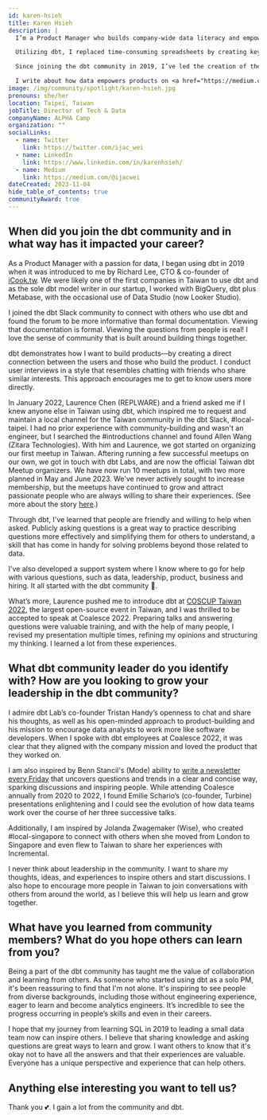 ```yaml
---
id: karen-hsieh
title: Karen Hsieh
description: |
  I’m a Product Manager who builds company-wide data literacy and empowers the product team to create values for people and grow the company.

  Utilizing dbt, I replaced time-consuming spreadsheets by creating key business metric dashboards that improved data literacy, enabling conversations about product and business.

  Since joining the dbt community in 2019, I’ve led the creation of the #local-taiwan dbt Slack channel, organized 10 <a href="https://www.meetup.com/taipei-dbt-meetup/" title="Taipei dbt Meetups" target="_blank" rel=“noreferrer”>Taipei dbt Meetups</a> and <a title="spoken at Coalesce 2022" href="https://youtu.be/VMlrT4wXTgg" target="_blank" rel=“noreferrer”>spoken at Coalesce 2022</a>.

  I write about how data empowers products on <a href="https://medium.com/@ijacwei" title="Medium" target="_blank" rel=“noreferrer”>Medium</a>. I focus on understanding how users utilize and think about the product based on facts.
image: /img/community/spotlight/karen-hsieh.jpg
pronouns: she/her
location: Taipei, Taiwan
jobTitle: Director of Tech & Data
companyName: ALPHA Camp
organization: ""
socialLinks:
  - name: Twitter
    link: https://twitter.com/ijac_wei
  - name: LinkedIn
    link: https://www.linkedin.com/in/karenhsieh/
  - name: Medium
    link: https://medium.com/@ijacwei
dateCreated: 2023-11-04
hide_table_of_contents: true
communityAward: true
---
```


## When did you join the dbt community and in what way has it impacted your career?

As a Product Manager with a passion for data, I began using dbt in 2019 when it was introduced to me by Richard Lee, CTO & co-founder of [iCook.tw](http://icook.tw/). We were likely one of the first companies in Taiwan to use dbt and as the sole dbt model writer in our startup, I worked with BigQuery, dbt plus Metabase, with the occasional use of Data Studio (now Looker Studio).

I joined the dbt Slack community to connect with others who use dbt and found the forum to be more informative than formal documentation. Viewing that documentation is formal. Viewing the questions from people is real! I love the sense of community that is built around building things together.

dbt demonstrates how I want to build products—by creating a direct connection between the users and those who build the product. I conduct user interviews in a style that resembles chatting with friends who share similar interests. This approach encourages me to get to know users more directly.

In January 2022, Laurence Chen (REPLWARE) and a friend asked me if I knew anyone else in Taiwan using dbt, which inspired me to request and maintain a local channel for the Taiwan community in the dbt Slack, #local-taipei. I had no prior experience with community-building and wasn't an engineer, but I searched the #introductions channel and found Allen Wang (Zitara Technologies). With him and Laurence, we got started on organizing our first meetup in Taiwan. Aftering running a few successful meetups on our own, we got in touch with dbt Labs, and are now the official Taiwan dbt Meetup organizers. We have now run 10 meetups in total, with two more planned in May and June 2023. We've never actively sought to increase membership, but the meetups have continued to grow and attract passionate people who are always willing to share their experiences. (See more about the story [here](https://medium.com/dbt-local-taiwan/how-does-dbt-local-taipei-get-started-ff58489c80fa).)

Through dbt, I've learned that people are friendly and willing to help when asked. Publicly asking questions is a great way to practice describing questions more effectively and simplifying them for others to understand, a skill that has come in handy for solving problems beyond those related to data.

I've also developed a support system where I know where to go for help with various questions, such as data, leadership, product, business and hiring. It all started with the dbt community 💜.

What’s more, Laurence pushed me to introduce dbt at [COSCUP Taiwan 2022](https://coscup.org/2022/zh-TW/session/SRKVLQ), the largest open-source event in Taiwan, and I was thrilled to be accepted to speak at Coalesce 2022. Preparing talks and answering questions were valuable training, and with the help of many people, I revised my presentation multiple times, refining my opinions and structuring my thinking. I learned a lot from these experiences.

## What dbt community leader do you identify with? How are you looking to grow your leadership in the dbt community?

I admire dbt Lab’s co-founder Tristan Handy’s openness to chat and share his thoughts, as well as his open-minded approach to product-building and his mission to encourage data analysts to work more like software developers. When I spoke with dbt employees at Coalesce 2022, it was clear that they aligned with the company mission and loved the product that they worked on.

I am also inspired by Benn Stancil's (Mode) ability to [write a newsletter every Friday](https://benn.substack.com/) that uncovers questions and trends in a clear and concise way, sparking discussions and inspiring people. While attending Coalesce annually from 2020 to 2022, I found Emilie Schario’s (co-founder, Turbine) presentations enlightening and I could see the evolution of how data teams work over the course of her three successive talks.

Additionally, I am inspired by Jolanda Zwagemaker (Wise), who created #local-singapore to connect with others when she moved from London to Singapore and even flew to Taiwan to share her experiences with Incremental.

I never think about leadership in the community. I want to share my thoughts, ideas, and experiences to inspire others and start discussions. I also hope to encourage more people in Taiwan to join conversations with others from around the world, as I believe this will help us learn and grow together.

## What have you learned from community members? What do you hope others can learn from you?

Being a part of the dbt community has taught me the value of collaboration and learning from others. As someone who started using dbt as a solo PM, it's been reassuring to find that I'm not alone. It's inspiring to see people from diverse backgrounds, including those without engineering experience, eager to learn and become analytics engineers. It’s incredible to see the progress occurring in people’s skills and even in their careers.

I hope that my journey from learning SQL in 2019 to leading a small data team now can inspire others. I believe that sharing knowledge and asking questions are great ways to learn and grow. I want others to know that it's okay not to have all the answers and that their experiences are valuable. Everyone has a unique perspective and experience that can help others.

## Anything else interesting you want to tell us?

Thank you 💕. I gain a lot from the community and dbt. 
